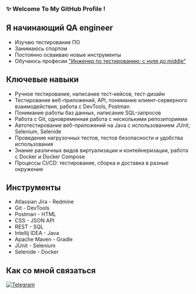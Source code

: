 ### ✨ Welcome To My GitHub Profile !

## Я начинающий QA engineer
- Изучаю тестирование ПО
- Занимаюсь спортом
- Постоянно осваиваю новые инструменты
- Обучаюсь професии ["Инженер по тестированию: с нуля до middle"](https://netology.ru/profile/program/qamid-71/schedule)

## Ключевые навыки

- Ручное тестирование, написание тест-кейсов, тест-дизайн
- Тестирование веб-приложений, API, понимание клиент-серверного взаимодействия, работа с DevTools, Postman
- Понимание работы баз данных, написание SQL-запросов
- Работа с Git, одновременная работа с несколькими репозиториями
- Автотестирование веб-приложений на Java с использованием JUnit, Selenium, Selenide
- Проведение нагрузочных тестов, тестов безопасности и удобства использования
- Знание различных видов виртуализации и контейнеризации, работа с Docker и Docker Compose
- Процессы CI/CD: тестирование, сборка и доставка в разные окружения

## Инструменты

- Atlassian Jira     - Redmine
- Git                - DevTools
- Postman            - HTML
- CSS                - JSON API
- REST               - SQL
- Intellij IDEA      - Java
- Apache Maven       - Gradle
- JUnit              - Selenium
- Selenide           - Docker

## Как со мной связаться

[![Telegram](https://img.shields.io/static/v1?style=for-the-badge&logo=telegram&message=Telegram&label=&color=4682B4&labelColor=FFFFFF)]([https://t.me/SergiuszAdalbert](https://t.me/mityaLut))
